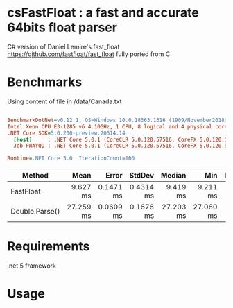 # csFastFloat : a fast and accurate 64bits float parser

C# version of Daniel Lemire's fast_float https://github.com/fastfloat/fast_float  fully ported from C 





# Benchmarks

Using content of file in /data/Canada.txt

``` ini

BenchmarkDotNet=v0.12.1, OS=Windows 10.0.18363.1316 (1909/November2018Update/19H2)
Intel Xeon CPU E3-1285 v6 4.10GHz, 1 CPU, 8 logical and 4 physical cores
.NET Core SDK=5.0.200-preview.20614.14
  [Host]     : .NET Core 5.0.1 (CoreCLR 5.0.120.57516, CoreFX 5.0.120.57516), X64 RyuJIT
  Job-FWAYQO : .NET Core 5.0.1 (CoreCLR 5.0.120.57516, CoreFX 5.0.120.57516), X64 RyuJIT

Runtime=.NET Core 5.0  IterationCount=100  

```
|         Method |      Mean |     Error |    StdDev |    Median |       Min | Ratio | RatioSD |
|--------------- |----------:|----------:|----------:|----------:|----------:|------:|--------:|
|      FastFloat |  9.627 ms | 0.1471 ms | 0.4314 ms |  9.419 ms |  9.211 ms |  0.35 |    0.02 |
| Double.Parse() | 27.259 ms | 0.0609 ms | 0.1676 ms | 27.203 ms | 27.060 ms |  1.00 |    0.00 |



# Requirements

.net 5 framework

# Usage

